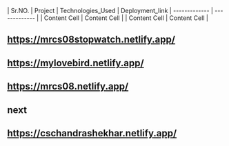 | Sr.NO.  | Project | Technologies_Used | Deployment_link
| ------------- | ------------- |
| Content Cell  | Content Cell  |
| Content Cell  | Content Cell  |














## https://mrcs08stopwatch.netlify.app/  
## https://mylovebird.netlify.app/
## https://mrcs08.netlify.app/
## next
## https://cschandrashekhar.netlify.app/
